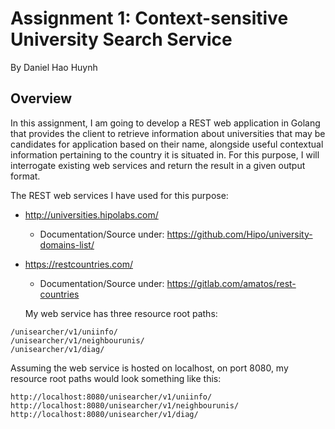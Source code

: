 # Assignment 1: Context-sensitive University Search Service
By Daniel Hao Huynh

## Overview

In this assignment, I am going to develop a REST web application in Golang that provides the client to retrieve information about universities that may be candidates for application based on their name, alongside useful contextual information pertaining to the country it is situated in. For this purpose, I will interrogate existing web services and return the result in a given output format. 

The REST web services I have used for this purpose:
* http://universities.hipolabs.com/
  * Documentation/Source under: https://github.com/Hipo/university-domains-list/
* https://restcountries.com/
  * Documentation/Source under: https://gitlab.com/amatos/rest-countries

  My web service has three resource root paths: 

```
/unisearcher/v1/uniinfo/
/unisearcher/v1/neighbourunis/
/unisearcher/v1/diag/
```

Assuming the web service is hosted on localhost, on port 8080, my resource root paths would look something like this:

```
http://localhost:8080/unisearcher/v1/uniinfo/
http://localhost:8080/unisearcher/v1/neighbourunis/
http://localhost:8080/unisearcher/v1/diag/
````
